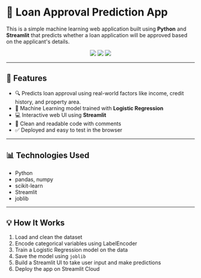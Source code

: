 # 🏦 Loan Approval Prediction App

This is a simple machine learning web application built using **Python** and **Streamlit** that predicts whether a loan application will be approved based on the applicant's details.

<p align="center">
  <img src="https://img.shields.io/badge/Machine%20Learning-Logistic%20Regression-blue.svg" />
  <img src="https://img.shields.io/badge/Streamlit-Deployed-success.svg" />
  <img src="https://img.shields.io/badge/Python-3.x-yellow.svg" />
</p>

---

## 📌 Features

- 🔍 Predicts loan approval using real-world factors like income, credit history, and property area.
- 🧠 Machine Learning model trained with **Logistic Regression**
- 💻 Interactive web UI using **Streamlit**
- 📁 Clean and readable code with comments
- ✅ Deployed and easy to test in the browser

---

## 📊 Technologies Used

- Python
- pandas, numpy
- scikit-learn
- Streamlit
- joblib

---

## 💡 How It Works

1. Load and clean the dataset
2. Encode categorical variables using LabelEncoder
3. Train a Logistic Regression model on the data
4. Save the model using `joblib`
5. Build a Streamlit UI to take user input and make predictions
6. Deploy the app on Streamlit Cloud
